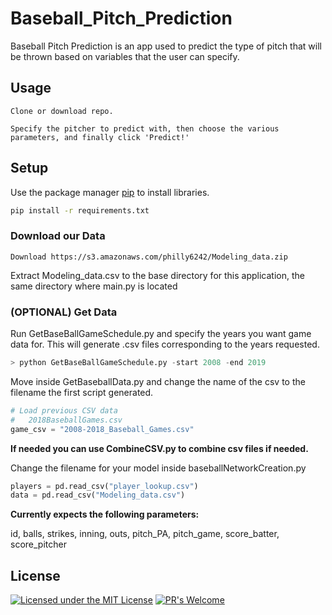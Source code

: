 # Baseball_Pitch_Prediction

Baseball Pitch Prediction is an app used to predict the type of pitch that will be thrown based on variables that the user can specify.

## Usage

```
Clone or download repo.

Specify the pitcher to predict with, then choose the various parameters, and finally click 'Predict!'
```

## Setup

Use the package manager [pip](https://pip.pypa.io/en/stable/) to install libraries.

```bash
pip install -r requirements.txt
```

### Download our Data

```
Download https://s3.amazonaws.com/philly6242/Modeling_data.zip
```
Extract Modeling_data.csv to the base directory for this application, the same directory where main.py is located


### (OPTIONAL) Get Data

Run GetBaseBallGameSchedule.py and specify the years you want game data for. This will generate .csv files corresponding to the years requested.
```python
> python GetBaseBallGameSchedule.py -start 2008 -end 2019
```
Move inside GetBaseballData.py and change the name of the csv to the filename the first script generated.
```python
# Load previous CSV data
#   2018BaseballGames.csv
game_csv = "2008-2018_Baseball_Games.csv"
```

**If needed you can use CombineCSV.py to combine csv files if needed.**

Change the filename for your model inside baseballNetworkCreation.py
```python
players = pd.read_csv("player_lookup.csv")
data = pd.read_csv("Modeling_data.csv")
```

**Currently expects the following parameters:**

id, balls, strikes, inning, outs, pitch_PA, pitch_game, score_batter, score_pitcher


## License
[![Licensed under the MIT License](https://img.shields.io/badge/License-MIT-blue.svg)](https://github.com/Microsoft/BosqueLanguage/blob/master/LICENSE.txt)
[![PR's Welcome](https://img.shields.io/badge/PRs%20-welcome-brightgreen.svg)](#contribute)

